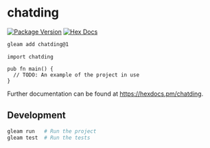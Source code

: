 # chatding

[![Package Version](https://img.shields.io/hexpm/v/chatding)](https://hex.pm/packages/chatding)
[![Hex Docs](https://img.shields.io/badge/hex-docs-ffaff3)](https://hexdocs.pm/chatding/)

```sh
gleam add chatding@1
```
```gleam
import chatding

pub fn main() {
  // TODO: An example of the project in use
}
```

Further documentation can be found at <https://hexdocs.pm/chatding>.

## Development

```sh
gleam run   # Run the project
gleam test  # Run the tests
```
